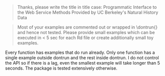 > Thanks, please write the title in title case:
Programmatic Interface to the Web Service Methods Provided by UC Berkeley's Natural History Data

> Most of your examples are commented out or wrapped in \dontrun{} and hence not tested. Please provide small examples which can be executed in < 5 sec for each Rd file or create additionally small toy examples. 
> 

Every function has examples that do run already. Only one function has a single example outside dontrun and the rest inside dontrun. I do not control the API so if there is a lag, even the smallest example will take longer than 5 seconds. The package is tested extensively otherwise.